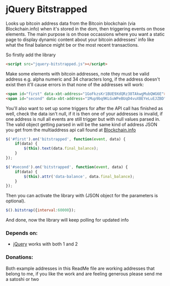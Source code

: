 # jQuery Bitstrapped

Looks up bitcoin address data from the Bitcoin blockchain (via Blockchain.info) when it's stored in the dom, then triggering events on those elements. The main purpose is on those occassions where you want a static page to display dynamic content about your bitcoin addresses' info like what the final balance might be or the most recent transactions.

So firstly add the library

```html
<script src="jquery-bitstrapped.js"></script>
```

Make some elements with bitcoin addresses, note they must be valid address e.g. alpha numeric and 34 characters long, if the address doesn't exist then it'll cause errors in that none of the addresses will work:

```html
<span id="first" data-xbt-address="1GoFkzsKr1BUE9XdQRz38TAkwgMubQWG6E"></span>
<span id="second" data-xbt-address="1Mup9bq9KLGuWPeBUqD4vuXBEYeLuEJZBD"></span>
```

You'll also want to set up some triggers for after the API call has finished as well, check the data isn't null, if it is then one of your addresses is invalid, if one address is null all events are still trigger but with null values parsed in. The valid object getting parsed in will be the same kind of address JSON you get from the multiaddress api call found at [Blockchain.info](https://blockchain.info/api/blockchain_api)

```javascript
$('#first').on('bitstrapped', function(event, data) {
  	if(data) {
  		$(this).text(data.final_balance);
  	}
});

$('#second').on('bitstrapped', function(event, data) {
	if(data) {
		$(this).attr('data-balance', data.final_balance);
	}
});
```

Then you can activate the library with (JSON object for the parameters is optional).

```javascript
$().bitstrap({interval:60000});
```

And done, now the library will keep polling for updated info 

### Depends on:

 * [jQuery](https://jquery.com/) works with both 1 and 2

### Donations:

Both example addresses in this ReadMe file are working addresses that belong to me, if you like the work and are feeling generous please send me a satoshi or two
